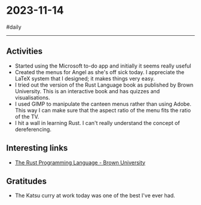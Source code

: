 # 2023-11-14

#daily

---

## Activities

- Started using the Microsoft to-do app and initially it seems really useful
- Created the menus for Angel as she's off sick today. I appreciate the LaTeX system that I designed; it makes things very easy. 
- I tried out the version of the Rust Language book as published by Brown University. This is an interactive book and has quizzes and visualisations.
- I used GIMP to manipulate the canteen menus rather than using Adobe. This way I can make sure that the aspect ratio of the menu fits the ratio of the TV. 
- I hit a wall in learning Rust. I can't really understand the concept of dereferencing. 

## Interesting links

- [The Rust Programming Language - Brown University](https://rust-book.cs.brown.edu/ch04-01-what-is-ownership.html)

## Gratitudes

-  The Katsu curry at work today was one of the best I've ever had. 